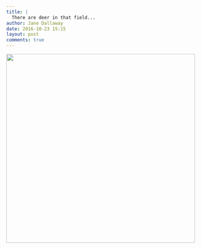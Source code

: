 ```yaml
---
title: |
  There are deer in that field...
author: Jane Dallaway
date: 2016-10-23 15:15
layout: post
comments: true
---
```


<div>
        <a href="//static.skitters.dallaway.com/2016-10-23-there-are-deer-in-that-field-fullsize-IMG_4590.JPG">
          <img src="//static.skitters.dallaway.com/2016-10-23-there-are-deer-in-that-field-thumb-IMG_4590.JPG" width="500" height="500"/>
        </a>
      </div>



  

      